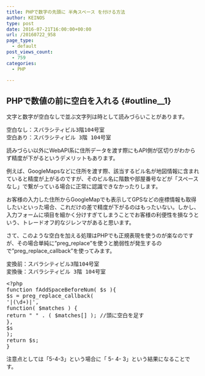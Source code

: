 ```yaml
---
title: PHPで数字の先頭に 半角スペース を付ける方法
author: KEINOS
type: post
date: 2016-07-21T16:00:00+00:00
url: /20160722_958
page_type:
  - default
post_views_count:
  - 759
categories:
  - PHP

---
```

## PHPで数値の前に空白を入れる {#outline__1}

<div class="section">
  <p>
    文字と数字が空白なしで並ぶ文字列は時として読みづらいことがあります。
  </p>
  
  <pre>
空白なし：スバラシティビル3階104号室
空白あり：スバラシティビル 3階 104号室
</pre>
  
  <p>
    読みづらい以外にWebAPI系に住所データを渡す際にもAPI側が区切りがわからず精度が下がるというデメリットもあります。
  </p>
  
  <p>
    例えば、GoogleMapsなどに住所を渡す際、該当するビル名が地図情報に含まれていると精度が上がるのですが、そのビル名に階数や部屋番号などが「スペースなし」で繋がっている場合に正常に認識できなかったりします。
  </p>
  
  <p>
    お客様の入力した住所からGoogleMapでも表示してGPSなどの座標情報も取得したいといった場合、これだけの差で精度が下がるのはもったいない。しかし、入力フォームに項目を細かく分けすぎてしまうことでお客様の利便性を損なうという、トレードオフ的なジレンマがあると思います。
  </p>
  
  <p>
    さて、このような空白を加える処理はPHPでも正規表現を使うのが楽なのですが、その場合単純に&#8221;preg_replace&#8221;を使うと脆弱性が発生するので&#8221;preg_replace_callback&#8221;を使ってみます。
  </p>
  
  <pre>
変換前：スバラシティビル3階104号室
変換後：スバラシティビル 3階 104号室
</pre>
  
  <pre class="syntax-highlight">
<span class="synSpecial">&#60;?php</span>
<span class="synPreProc">function</span> fAddSpaceBeforeNum<span class="synSpecial">(</span> <span class="synStatement">$</span><span class="synIdentifier">s</span> <span class="synSpecial">){</span>
<span class="synStatement">$</span><span class="synIdentifier">s</span> <span class="synStatement">=</span> <span class="synIdentifier">preg_replace_callback</span><span class="synSpecial">(</span>
'<span class="synConstant">|(\d+)|</span>',
<span class="synPreProc">function</span><span class="synSpecial">(</span> <span class="synStatement">$</span><span class="synIdentifier">matches</span> <span class="synSpecial">)</span> <span class="synSpecial">{</span>
<span class="synStatement">return</span> &#34;<span class="synConstant"> </span>&#34; <span class="synStatement">.</span> <span class="synSpecial">(</span> <span class="synStatement">$</span><span class="synIdentifier">matches</span><span class="synSpecial">[</span><span class="synConstant"></span><span class="synSpecial">]</span> <span class="synSpecial">)</span>; <span class="synComment">//頭に空白を足す</span>
<span class="synSpecial">}</span>,
<span class="synStatement">$</span><span class="synIdentifier">s</span>
<span class="synSpecial">)</span>;
<span class="synStatement">return</span> <span class="synStatement">$</span><span class="synIdentifier">s</span>;
<span class="synSpecial">}</span>
</pre>
  
  <p>
    注意点としては「5-4-3」という場合に「 5- 4- 3」という結果になることです。
  </p>
</div>